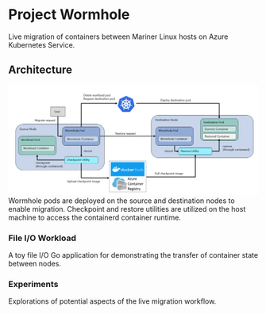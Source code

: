 # Project Wormhole
Live migration of containers between Mariner Linux hosts on Azure Kubernetes Service. 
## Architecture
![Diagram detailing structure of a wormhole live migration](./architecture.PNG "Wormhole Service Architecture")
Wormhole pods are deployed on the source and destination nodes to enable migration. Checkpoint and restore utilities are utilized on the host machine to access the containerd container runtime.
### File I/O Workload
A toy file I/O Go application for demonstrating the transfer of container state between nodes.
### Experiments
Explorations of potential aspects of the live migration workflow.